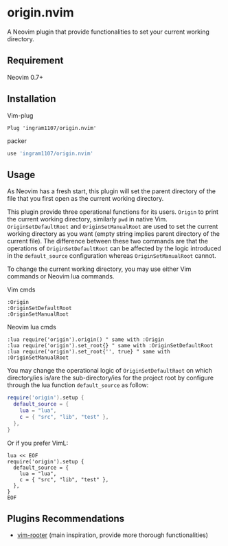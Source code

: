 # origin.nvim

A Neovim plugin that provide functionalities to set your current working
directory.

## Requirement

Neovim 0.7+

## Installation

Vim-plug

```viml
Plug 'ingram1107/origin.nvim'
```

packer

```lua
use 'ingram1107/origin.nvim'
```

## Usage

As Neovim has a fresh start, this plugin will set the parent directory of the
file that you first open as the current working directory.

This plugin provide three operational functions for its users. `Origin` to print
the current working directory, similarly `pwd` in native Vim.
`OriginSetDefaultRoot` and `OriginSetManualRoot` are used to set the current
working directory as you want (empty string implies parent directory of the
current file). The difference between these two commands are that the operations
of `OriginSetDefaultRoot` can be affected by the logic introduced in the
`default_source` configuration whereas `OriginSetManualRoot` cannot.

To change the current working directory, you may use either Vim commands or
Neovim lua commands.

Vim cmds

```viml
:Origin
:OriginSetDefaultRoot
:OriginSetManualRoot
```

Neovim lua cmds

```viml
:lua require('origin').origin() " same with :Origin
:lua require('origin').set_root{} " same with :OriginSetDefaultRoot
:lua require('origin').set_root{'', true} " same with :OriginSetManualRoot
```

You may change the operational logic of `OriginSetDefaultRoot` on which
directory/ies is/are the sub-directory/ies for the project root by configure
through the lua function `default_source` as follow:

```lua
require('origin').setup {
  default_source = {
    lua = "lua",
    c = { "src", "lib", "test" },
  },
}
```

Or if you prefer VimL:

```viml
lua << EOF
require('origin').setup {
  default_source = {
    lua = "lua",
    c = { "src", "lib", "test" },
  },
}
EOF
```

## Plugins Recommendations

- [vim-rooter](https://github.com/airblade/vim-rooter) (main inspiration,
  provide more thorough functionalities)
